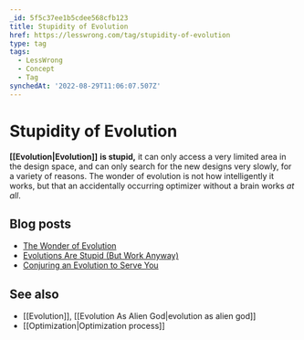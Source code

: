 ```yaml
---
_id: 5f5c37ee1b5cdee568cfb123
title: Stupidity of Evolution
href: https://lesswrong.com/tag/stupidity-of-evolution
type: tag
tags:
  - LessWrong
  - Concept
  - Tag
synchedAt: '2022-08-29T11:06:07.507Z'
---
```

# Stupidity of Evolution

**[[Evolution|Evolution]]** **is stupid,** it can only access a very limited area in the design space, and can only search for the new designs very slowly, for a variety of reasons. The wonder of evolution is not how intelligently it works, but that an accidentally occurring optimizer without a brain works *at all*.

## Blog posts

- [The Wonder of Evolution](http://lesswrong.com/lw/ks/the_wonder_of_evolution/)
- [Evolutions Are Stupid (But Work Anyway)](http://lesswrong.com/lw/kt/evolutions_are_stupid_but_work_anyway/)
- [Conjuring an Evolution to Serve You](http://lesswrong.com/lw/l8/conjuring_an_evolution_to_serve_you/)

## See also

- [[Evolution]], [[Evolution As Alien God|evolution as alien god]]
- [[Optimization|Optimization process]]